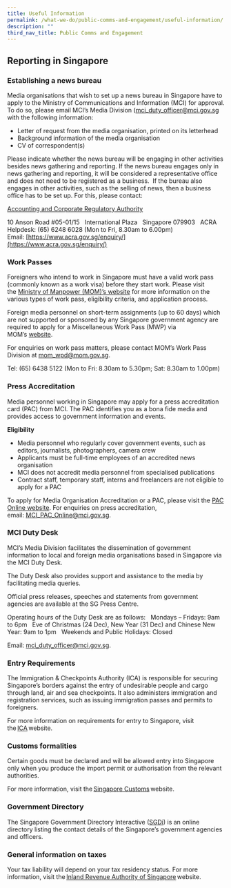 ```yaml
---
title: Useful Information
permalink: /what-we-do/public-comms-and-engagement/useful-information/
description: ""
third_nav_title: Public Comms and Engagement
---
```

## Reporting in Singapore

### Establishing a news bureau

Media organisations that wish to set up a news bureau in Singapore have to apply to the Ministry of Communications and Information (MCI) for approval. To do so, please email MCI’s Media Division ([mci_duty_officer@mci.gov.sg](mailto:mci_duty_officer@mci.gov.sg) with the following information:

* Letter of request from the media organisation, printed on its letterhead  
* Background information of the media organisation  
* CV of correspondent(s)

Please indicate whether the news bureau will be engaging in other activities besides news gathering and reporting. If the news bureau engages only in news gathering and reporting, it will be considered a representative office and does not need to be registered as a business.  If the bureau also engages in other activities, such as the selling of news, then a business office has to be set up. For this, please contact:

[Accounting and Corporate Regulatory Authority](https://www.acra.gov.sg/)

10 Anson Road #05-01/15  
International Plaza  
Singapore 079903  
ACRA Helpdesk: (65) 6248 6028 (Mon to Fri, 8.30am to 6.00pm)  
Email: [https://www.acra.gov.sg/enquiry/](https://www.acra.gov.sg/enquiry/)

### Work Passes

Foreigners who intend to work in Singapore must have a valid work pass (commonly known as a work visa) before they start work. Please visit the [Ministry of Manpower (MOM)’s website](https://www.mom.gov.sg/passes-and-permits) for more information on the various types of work pass, eligibility criteria, and application process.  

Foreign media personnel on short-term assignments (up to 60 days) which are not supported or sponsored by any Singapore government agency are required to apply for a Miscellaneous Work Pass (MWP) via MOM’s [website](http://www.mom.gov.sg/passes-and-permits/miscellaneous-work-pass/apply-for-a-pass). 

For enquiries on work pass matters, please contact MOM’s Work Pass Division at [mom_wpd@mom.gov.sg](mailto:mom_wpd@mom.gov.sg).

Tel: (65) 6438 5122 (Mon to Fri: 8.30am to 5.30pm; Sat: 8.30am to 1.00pm)

### Press Accreditation

Media personnel working in Singapore may apply for a press accreditation card (PAC) from MCI. The PAC identifies you as a bona fide media and provides access to government information and events.  

**Eligibility**

* Media personnel who regularly cover government events, such as editors, journalists, photographers, camera crew  
* Applicants must be full-time employees of an accredited news organisation  
* MCI does not accredit media personnel from specialised publications  
* Contract staff, temporary staff, interns and freelancers are not eligible to apply for a PAC

To apply for Media Organisation Accreditation or a PAC, please visit the [PAC Online website](http://www.mci.gov.sg/paconline). For enquiries on press accreditation, email: [MCI_PAC_Online@mci.gov.sg](mailto:MCI_PAC_Online@mci.gov.sg).

### MCI Duty Desk

MCI’s Media Division facilitates the dissemination of government information to local and foreign media organisations based in Singapore via the MCI Duty Desk. 

The Duty Desk also provides support and assistance to the media by facilitating media queries.

Official press releases, speeches and statements from government agencies are available at the SG Press Centre.

Operating hours of the Duty Desk are as follows:  
Mondays – Fridays: 9am to 6pm  
Eve of Christmas (24 Dec), New Year (31 Dec) and Chinese New Year: 9am to 1pm  
Weekends and Public Holidays: Closed

Email: [mci_duty_officer@mci.gov.sg](mailto:mci_duty_officer@mci.gov.sg).

### Entry Requirements 

The Immigration & Checkpoints Authority (ICA) is responsible for securing Singapore’s borders against the entry of undesirable people and cargo through land, air and sea checkpoints. It also administers immigration and registration services, such as issuing immigration passes and permits to foreigners.   

For more information on requirements for entry to Singapore, visit the [ICA](https://www.ica.gov.sg/) website. 

### Customs formalities

Certain goods must be declared and will be allowed entry into Singapore only when you produce the import permit or authorisation from the relevant authorities.     

For more information, visit the [Singapore Customs](https://www.customs.gov.sg/individuals/going-through-customs/arrivals) website. 

### Government Directory 

The Singapore Government Directory Interactive ([SGDi](http://www.sgdi.gov.sg/)) is an online directory listing the contact details of the Singapore’s government agencies and officers. 

### General information on taxes 

Your tax liability will depend on your tax residency status. For more information, visit the [Inland Revenue Authority of Singapore](https://www.iras.gov.sg/) website.